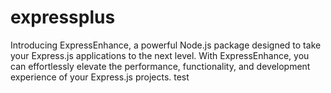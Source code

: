 # expressplus
Introducing ExpressEnhance, a powerful Node.js package designed to take your Express.js applications to the next level. With ExpressEnhance, you can effortlessly elevate the performance, functionality, and development experience of your Express.js projects.
test